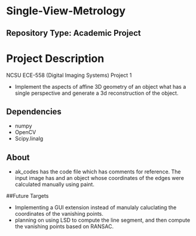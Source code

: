 # Single-View-Metrology

## Repository Type: Academic Project

# Project Description
NCSU ECE-558 (Digital Imaging Systems) Project 1
  - Implement the aspects of affine 3D geometry of an object what has a single perspective and generate a 3d reconstruction of the object.
  
## Dependencies
  - numpy
  - OpenCV
  - Scipy.linalg
  
## About
- ak_codes has the code file which has comments for reference. The input image has and an object whose coordinates of the edges were calculated manually using paint.

##Future Targets 
- Implementing a GUI extension instead of manulaly caluclating the coordinates of the vanishing points.
- planning on using LSD to compute the line segment, and then compute 
the vanishing points based on RANSAC.
